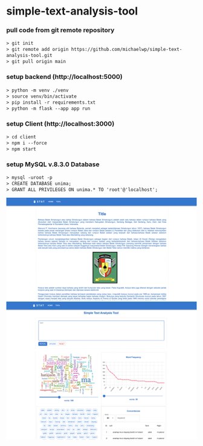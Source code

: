 # simple-text-analysis-tool

### pull code from git remote repository
```commandline
> git init
> git remote add origin https://github.com/michaelwp/simple-text-analysis-tool.git
> git pull origin main
```

### setup backend (http://localhost:5000)
```commandline
> python -m venv ./venv
> source venv/bin/activate 
> pip install -r requirements.txt
> python -m flask --app app run
```

### setup Client (http://localhost:3000)
```commandline
> cd client
> npm i --force 
> npm start
```

### setup MySQL v.8.3.0 Database
```commandline
> mysql -uroot -p
> CREATE DATABASE unima;
> GRANT ALL PRIVILEGES ON unima.* TO 'root'@'localhost';
```

![home](./home.png "home")
![tool](./tool.png "tool")


